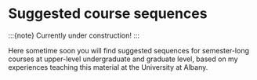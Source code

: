 # Suggested course sequences

:::{note}
Currently under construction!
:::

Here sometime soon you will find suggested sequences for semester-long courses at upper-level undergraduate and graduate level, based on my experiences teaching this material at the University at Albany.